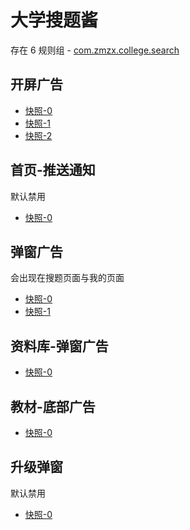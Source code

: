 # 大学搜题酱

存在 6 规则组 - [com.zmzx.college.search](/src/apps/com.zmzx.college.search.ts)

## 开屏广告

- [快照-0](https://i.gkd.li/import/12867875)
- [快照-1](https://i.gkd.li/import/12867970)
- [快照-2](https://i.gkd.li/import/12881929)

## 首页-推送通知

默认禁用

- [快照-0](https://i.gkd.li/import/12867853)

## 弹窗广告

会出现在搜题页面与我的页面

- [快照-0](https://i.gkd.li/import/12867751)
- [快照-1](https://i.gkd.li/import/12894813)

## 资料库-弹窗广告

- [快照-0](https://i.gkd.li/import/12893408)

## 教材-底部广告

- [快照-0](https://i.gkd.li/import/13063381)

## 升级弹窗

默认禁用

- [快照-0](https://i.gkd.li/import/13063373)

